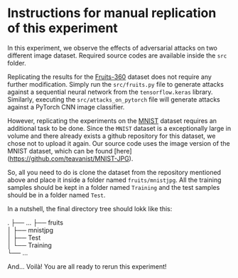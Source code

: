 # Instructions for manual replication of this experiment

In this experiment, we observe the effects of adversarial attacks on two different image dataset. Required source codes are available inside the `src` folder. 

Replicating the results for the [Fruits-360](https://www.kaggle.com/datasets/moltean/fruits) dataset does not require any further modification. 
Simply run the `src/fruits.py` file to generate attacks against a sequential neural network from the `tensorflow.keras` library. Similarly, 
executing the `src/attacks_on_pytorch` file will generate attacks against a PyTorch CNN image classifier.

However, replicating the experiments on the 
[MNIST](https://ieeexplore.ieee.org/abstract/document/6296535?casa_token=fGZ6RD4tMY0AAAAA:0JP1BDQ-5Ga4YMc2Vnlg7e5hhUC1iTMPWJW6E3EGzFDYBgYH1xfICUwDcEwUhd0JvdVHZJ3y)
dataset requires an additional task to be done. Since the `MNIST` dataset is a exceptionally large in volume and there already exists a github repository
for this dataset, we chose not to upload it again. Our source code uses the image version of the MNIST dataset, which can be found [here] 
(https://github.com/teavanist/MNIST-JPG). 

So, all you need to do is clone the dataset from the repository mentioned above and place it inside a folder named `fruits/mnistjpg`. All the training samples should be kept in a folder named `Training` and the test samples should be in a folder named `Test`. 

In a nutshell, the final directory tree should lokk like this:

 .
    ├── ...
    ├── fruits                    
    │   ├── mnistjpg          
    │   ├── Test         
    │   └── Training                
    └── ...

And... Voilà! You are all ready to rerun this experiment! 
